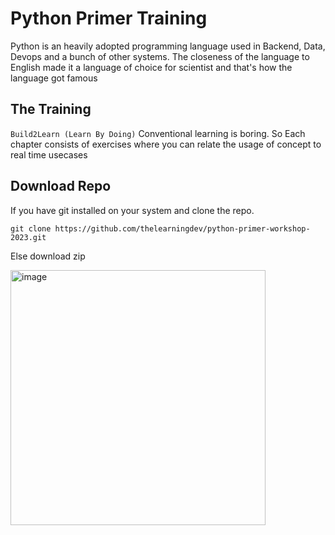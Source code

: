 # Python Primer Training

Python is an heavily adopted programming language used in Backend, Data, Devops and a bunch of other systems. The closeness of the language to English made it a language of choice for scientist and that's how the language got famous

## The Training

`Build2Learn (Learn By Doing)`
Conventional learning is boring.
So Each chapter consists of exercises where you can relate the usage of concept to real time usecases

## Download Repo

If you have git installed on your system and clone the repo. 

```
git clone https://github.com/thelearningdev/python-primer-workshop-2023.git
```

Else download zip

<img width="408" alt="image" src="https://user-images.githubusercontent.com/10116000/230785801-633b8a8c-f0f3-453b-b2aa-233fe25702ad.png">
